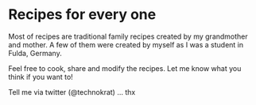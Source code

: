 # Recipes for every one

Most of recipes are traditional family recipes created by my grandmother and mother. 
A few of them were created by myself as I was a student in Fulda, Germany.

Feel free to cook, share and modify the recipes. Let me know what you think if you want to! 

Tell me via twitter (@technokrat) ... thx
